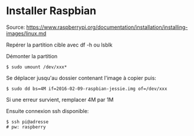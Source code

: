 # Installer Raspbian

Source: https://www.raspberrypi.org/documentation/installation/installing-images/linux.md

Repérer la partition cible avec df -h ou lsblk

Démonter la partition

	$ sudo umount /dev/xxx*

Se déplacer jusqu'au dossier contenant l'image à copier puis:

	$ sudo dd bs=4M if=2016-02-09-raspbian-jessie.img of=/dev/xxx

Si une erreur survient, remplacer 4M par 1M

Ensuite connexion ssh disponible:

	$ ssh pi@adresse
	# pw: raspberry


